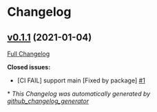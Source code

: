 # Changelog

## [v0.1.1](https://github.com/clszzyh/elixir_bot/tree/v0.1.1) (2021-01-04)

[Full Changelog](https://github.com/clszzyh/elixir_bot/compare/a2b8f675b73a2d656e2f1858a2be7f95fc303d29...v0.1.1)

**Closed issues:**

- \[CI FAIL\] support main \[Fixed by package\] [\#1](https://github.com/clszzyh/elixir_bot/issues/1)



\* *This Changelog was automatically generated by [github_changelog_generator](https://github.com/github-changelog-generator/github-changelog-generator)*
